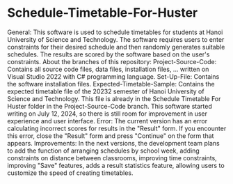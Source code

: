 # Schedule-Timetable-For-Huster
General: This software is used to schedule timetables for students at Hanoi University of Science and Technology. The software requires users to enter constraints for their desired schedule and then randomly generates suitable schedules. The results are scored by the software based on the user's constraints.
About the branches of this repository:
Project-Source-Code: Contains all source code files, data files, installation files, ... written on Visual Studio 2022 with C# programming language.
Set-Up-File: Contains the software installation files.
Expected-Timetable-Sample: Contains the expected timetable file of the 20232 semester of Hanoi University of Science and Technology. This file is already in the Schedule Timetable For Huster folder in the Project-Source-Code branch.
This software started writing on July 12, 2024, so there is still room for improvement in user experience and user interface.
Error: The current version has an error calculating incorrect scores for results in the "Result" form. If you encounter this error, close the "Result" form and press "Continue" on the form that appears.
Improvements: In the next versions, the development team plans to add the function of arranging schedules by school week, adding constraints on distance between classrooms, improving time constraints, improving "Save" features, adds a result statistics feature, allowing users to customize the speed of creating timetables.
